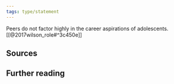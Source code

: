 ```yaml
---
tags: type/statement
---
```

Peers do not factor highly in the career aspirations of adolescents. [[@2017wilson_role#^3c450e]]

## Sources

## Further reading